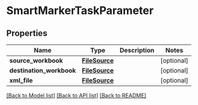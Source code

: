 # SmartMarkerTaskParameter

## Properties
Name | Type | Description | Notes
------------ | ------------- | ------------- | -------------
**source_workbook** | [**FileSource**](FileSource.md) |  | [optional] 
**destination_workbook** | [**FileSource**](FileSource.md) |  | [optional] 
**xml_file** | [**FileSource**](FileSource.md) |  | [optional] 

[[Back to Model list]](../README.md#documentation-for-models) [[Back to API list]](../README.md#documentation-for-api-endpoints) [[Back to README]](../README.md)



